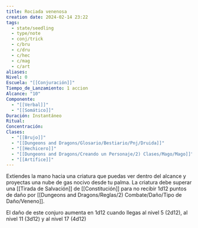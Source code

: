 ```yaml
---
title: Rociada venenosa
creation date: 2024-02-14 23:22
tags:
  - state/seedling
  - type/note
  - conj/trick
  - c/bru
  - c/dru
  - c/hec
  - c/mag
  - c/art
aliases: 
Nivel: 0
Escuela: "[[Conjuración]]"
Tiempo_de_Lanzamiento: 1 accion
Alcance: "10"
Componente:
  - "[[Verbal]]"
  - "[[Somático]]"
Duración: Instantáneo
Ritual: 
Concentración: 
Clases:
  - "[[Brujo]]"
  - "[[Dungeons and Dragons/Glosario/Bestiario/Pnj/Druida]]"
  - "[[Hechicero]]"
  - "[[Dungeons and Dragons/Creando un Personaje/2) Clases/Mago/Mago]]"
  - "[[Artífice]]"
---
```

Extiendes la mano hacia una criatura que puedas ver dentro del alcance y proyectas una nube de gas nocivo desde tu palma. La criatura debe superar una [[Tirada de Salvación]] de [[Constitución]] para no recibir 1d12 puntos de daño por [[Dungeons and Dragons/Reglas/2) Combate/Daño/Tipo de Daño/Veneno]].

El daño de este conjuro aumenta en 1d12 cuando llegas al nivel 5 (2d12), al nivel 11 (3d12) y al nivel 17 (4d12)